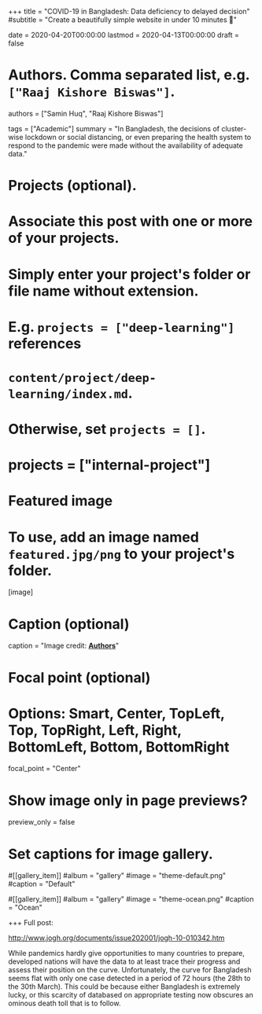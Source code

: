 +++
title = "COVID-19 in Bangladesh: Data deficiency to delayed decision"
#subtitle = "Create a beautifully simple website in under 10 minutes :rocket:"

date = 2020-04-20T00:00:00
lastmod = 2020-04-13T00:00:00
draft = false

# Authors. Comma separated list, e.g. `["Raaj Kishore Biswas"]`.
authors = ["Samin Huq", "Raaj Kishore Biswas"]

tags = ["Academic"]
summary = "In Bangladesh, the decisions of cluster-wise lockdown or social distancing, or even preparing the health system to respond to the pandemic were made without the availability of adequate data."

# Projects (optional).
#   Associate this post with one or more of your projects.
#   Simply enter your project's folder or file name without extension.
#   E.g. `projects = ["deep-learning"]` references 
#   `content/project/deep-learning/index.md`.
#   Otherwise, set `projects = []`.
# projects = ["internal-project"]

# Featured image
# To use, add an image named `featured.jpg/png` to your project's folder. 
[image]
  # Caption (optional)
  caption = "Image credit: [**Authors**](http://www.jogh.org/documents/issue202001/jogh-10-010342.htm)"

  # Focal point (optional)
  # Options: Smart, Center, TopLeft, Top, TopRight, Left, Right, BottomLeft, Bottom, BottomRight
  focal_point = "Center" 

  # Show image only in page previews?
  preview_only = false

# Set captions for image gallery.

#[[gallery_item]]
#album = "gallery"
#image = "theme-default.png"
#caption = "Default"

#[[gallery_item]]
#album = "gallery"
#image = "theme-ocean.png"
#caption = "Ocean"


+++
Full post:

http://www.jogh.org/documents/issue202001/jogh-10-010342.htm


While pandemics hardly give opportunities to many countries to prepare, developed nations will have the data to at least trace their progress and assess their position on the curve. Unfortunately, the curve for Bangladesh seems flat with only one case detected in a period of 72 hours (the 28th to the 30th March). This could be because either Bangladesh is extremely lucky, or this scarcity of databased on appropriate testing now obscures an ominous death toll that is to follow. 

